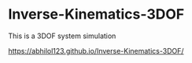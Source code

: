# Inverse-Kinematics-3DOF
This is a 3DOF system simulation

https://abhilol123.github.io/Inverse-Kinematics-3DOF/
